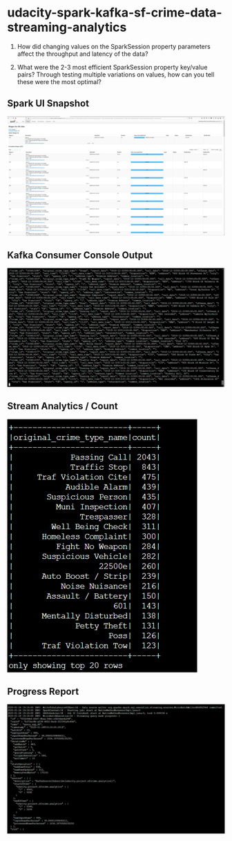 # udacity-spark-kafka-sf-crime-data-streaming-analytics

1. How did changing values on the SparkSession property parameters affect the throughput and latency of the data?

2. What were the 2-3 most efficient SparkSession property key/value pairs? Through testing multiple variations on values, how can you tell these were the most optimal?


## Spark UI Snapshot
![Spark UI Snapshot](https://github.com/WinCanton/udacity-spark-kafka-sf-crime-data-streaming-analytics/blob/master/images/Spark_UI.png)

## Kafka Consumer Console Output
![Kafka Consumer Output](https://github.com/WinCanton/udacity-spark-kafka-sf-crime-data-streaming-analytics/blob/master/images/kafka_console_consumer_output.png)

## Stream Analytics / Count
![Stream Analytics](https://github.com/WinCanton/udacity-spark-kafka-sf-crime-data-streaming-analytics/blob/master/images/Stream_analytics.png)

## Progress Report
![Progress Report](https://github.com/WinCanton/udacity-spark-kafka-sf-crime-data-streaming-analytics/blob/master/images/Progress_Report.png)

